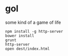 gol
===

some kind of a game of life
```
npm install -g http-server
bower install
grunt
http-server
open dest/index.html
```

